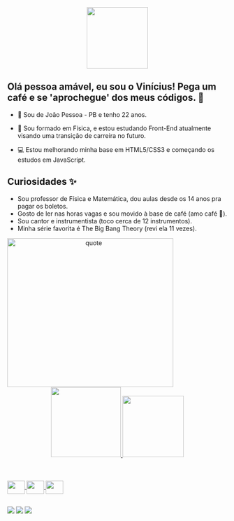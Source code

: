 <div align="center">
  <img height="140px" src="https://user-images.githubusercontent.com/121893944/211155868-9212bc58-1e2b-40a1-98cc-09c4d1f310fd.gif">
</div>

<!--Descrição e Curiosidades -->
## Olá pessoa amável, eu sou o Vinícius! Pega um café e se 'aprochegue' dos meus códigos. 🌸

- 📍 Sou de João Pessoa - PB e tenho 22 anos.

- 🚀 Sou formado em Física, e estou estudando Front-End atualmente visando uma transição de carreira no futuro.

- 💻 Estou melhorando minha base em HTML5/CSS3 e começando os estudos em JavaScript.

## Curiosidades ✨

- Sou professor de Física e Matemática, dou aulas desde os 14 anos pra pagar os boletos.
- Gosto de ler nas horas vagas e sou movido à base de café (amo café 🖤).
- Sou cantor e instrumentista (toco cerca de 12 instrumentos).
- Minha série favorita é The Big Bang Theory (revi ela 11 vezes).

<!--Fim da Descrição-->

<div align="center">
  <img align="left" height="340px" width="380px" alt="quote"  src="https://user-images.githubusercontent.com/121893944/211154575-4c5afc35-3629-4c0d-a24b-2e531a9ee888.gif">
  <a href="https://github.com/viniciuscnx">
  <img height="160em" src="https://github-readme-stats.vercel.app/api?username=viniciuscnx&show_icons=true&theme=dark&include_all_commits=false&count_private=true"/>
  <img height="140em" src="https://github-readme-stats.vercel.app/api/top-langs/?username=viniciuscnx&layout=compact&langs_count=7&theme=dark"/>
</div>
<br>
<br>
<!--Tecnologias-->

<div style="display: inline_block"><br>
  <img align="center" height="30" width="40" src="https://cdn.jsdelivr.net/gh/devicons/devicon/icons/javascript/javascript-plain.svg" />
  <img align="center" height="30" width="40" src="https://cdn.jsdelivr.net/gh/devicons/devicon/icons/html5/html5-original.svg" />
  <img align="center" height="30" width="40" src="https://cdn.jsdelivr.net/gh/devicons/devicon/icons/css3/css3-plain.svg" />
 
 ## <!--Fim das Tecnologias-->

<!--Redes Sociais-->
 <div>
    <a href="https://www.instagram.com/manegxrm/" target="_blank"><img src="https://img.shields.io/badge/Instagram-E4405F?style=for-the-badge&logo=instagram&logoColor=white" target="_blank"></a>
    <a href="https://www.linkedin.com/in/vin%C3%ADcius-lima-a730181b0/" target="_blank"><img src="https://img.shields.io/badge/LinkedIn-0077B5?style=for-the-badge&logo=linkedin&logoColor=white" target="_blank"></a>
    <a href="mailto:viniciuscnx1@gmail.com" target="_blank"><img src="https://img.shields.io/badge/Gmail-D14836?style=for-the-badge&logo=gmail&logoColor=white" target="_blank"></a>
 </div>
 <!--Fim das Redes Sociais-->
